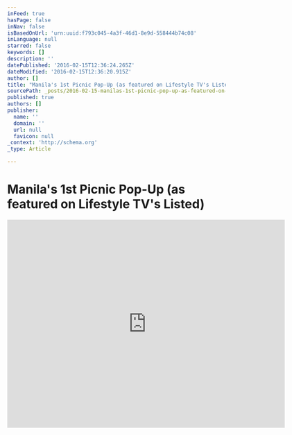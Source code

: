 ```yaml
---
inFeed: true
hasPage: false
inNav: false
isBasedOnUrl: 'urn:uuid:f793c045-4a3f-46d1-8e9d-558444b74c08'
inLanguage: null
starred: false
keywords: []
description: ''
datePublished: '2016-02-15T12:36:24.265Z'
dateModified: '2016-02-15T12:36:20.915Z'
author: []
title: "Manila's 1st Picnic Pop-Up (as featured on Lifestyle TV's Listed)"
sourcePath: _posts/2016-02-15-manilas-1st-picnic-pop-up-as-featured-on-lifestyle-tvs-li.md
published: true
authors: []
publisher:
  name: ''
  domain: ''
  url: null
  favicon: null
_context: 'http://schema.org'
_type: Article

---
```

# Manila's 1st Picnic Pop-Up (as featured on Lifestyle TV's Listed)

<iframe src="https://cdn.embedly.com/widgets/media.html?src=https%3A%2F%2Fwww.youtube.com%2Fembed%2FZ-8T7FmpfPA%3Ffeature%3Doembed&amp;url=https%3A%2F%2Fwww.youtube.com%2Fwatch%3Fv%3DZ-8T7FmpfPA&amp;image=https%3A%2F%2Fi.ytimg.com%2Fvi%2FZ-8T7FmpfPA%2Fhqdefault.jpg&amp;key=b7d04c9b404c499eba89ee7072e1c4f7&amp;type=text%2Fhtml&amp;schema=youtube" width="640" height="480" scrolling="no" frameborder="0" allowfullscreen="allowfullscreen" style=""></iframe>